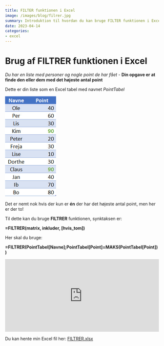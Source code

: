 ```yaml
---
title: FILTER funktionen i Excel
image: /images/blog/filrer.jpg
summary: Introduktion til hvordan du kan bruge FILTER funktionen i Excel
date: 2023-04-14
categories:
- excel
---
```


# Brug af FILTRER funktionen i Excel
*Du har en liste med personer og nogle point de har fået* - **Din opgave er at finde den eller dem med det højeste antal point**

Dette er din liste som en Excel tabel med navnet *PointTabel*

![](/static/images/blog/point.jpg)

Det er nemt nok hvis der kun er **én** der har det højeste antal point, men her er der to!

Til dette kan du bruge **FILTRER** funktionen, synktaksen er:

**=FILTRER(matrix, inkluder, [hvis_tom])**

Her skal du bruge:

**=FILTRER(PointTabel[Navne];PointTabel[Point]=MAKS(PointTabel[Point]))**

<div style="position: relative; padding-bottom: 47.00704225352113%; height: 0;"><iframe src="https://www.loom.com/embed/0fb52e64004f44279eebaf32534fd604" frameborder="0" webkitallowfullscreen mozallowfullscreen allowfullscreen style="position: absolute; top: 0; left: 0; width: 100%; height: 100%;"></iframe></div>

Du kan hente min Excel fil her: [FILTRER.xlsx](/static/files/blog/FILTRER.xlsx)